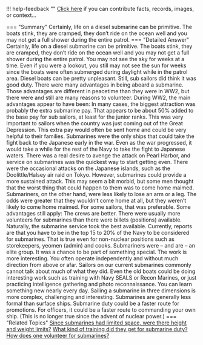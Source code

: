 !!! help-feedback ""
    <a href="/feedback/" data-feedback-link>Click here</a>
    if you can contribute facts, records, images, or context…

<a id="summary"></a>
=== "Summary"
    Certainly, life on a diesel submarine can be primitive. The boats stink, they are cramped, they don’t ride on the ocean well and you may not get a full shower during the entire patrol.
=== "Detailed Answer"
    Certainly, life on a diesel submarine can be primitive. The boats stink, they are cramped, they don’t ride on the ocean well and you may not get a full shower during the entire patrol. You may not see the sky for weeks at a time. Even if you were a lookout, you still may not see the sun for weeks since the boats were often submerged during daylight while in the patrol area. Diesel boats can be pretty unpleasant.
    Still, sub sailors did think it was good duty. There were many advantages in being aboard a submarine. Those advantages are different in peacetime than they were in WW2, but there were and still are many reasons to volunteer.
    During WW2, the main advantages appear to have been:
    In many cases, the biggest attraction was probably the extra submarine pay. That appears to be about 50% added to the base pay for sub sailors, at least for the junior ranks. This was very important to sailors when the country was just coming out of the Great Depression. This extra pay would often be sent home and could be very helpful to their families.
    Submarines were the only ships that could take the fight back to the Japanese early in the war. Even as the war progressed, it would take a while for the rest of the Navy to take the fight to Japanese waters. There was a real desire to avenge the attack on Pearl Harbor, and service on submarines was the quickest way to start getting even. There were the occasional attacks on the Japanese islands, such as the Doolittle/Halsey air raid on Tokyo. However, submarines could provide a more sustained attack.
    This may seem a bit morbid, but some men thought that the worst thing that could happen to them was to come home maimed. Submariners, on the other hand, were less likely to lose an arm or a leg. The odds were greater that they wouldn’t come home at all, but they weren’t likely to come home maimed. For some sailors, that was preferable.
    Some advantages still apply:
    The crews are better. There were usually more volunteers for submarines than there were billets (positions) available. Naturally, the submarine service took the best available. Currently, reports are that you have to be in the top 15 to 20% of the Navy to be considered for submarines. That is true even for non-nuclear positions such as storekeepers, yeomen (admin) and cooks.
    Submariners were – and are – an elite group. It was a chance to be part of something special.
    The work is more interesting. You often operate independently and without much direction from above or afar. Sailors on our current submarines commonly cannot talk about much of what they did. Even the old boats could be doing interesting work such as training with Navy SEALS or Recon Marines, or just practicing intelligence gathering and photo reconnaissance.
    You can learn something new nearly every day. Sailing a submarine in three dimensions is more complex, challenging and interesting.
    Submarines are generally less formal than surface ships.
    Submarine duty could be a faster route for promotions. For officers, it could be a faster route to commanding your own ship. (This is no longer true since the advent of nuclear power.)
=== "Related Topics"
    [Since submarines had limited space, were there height and weight limits?](since-submarines-had-limited-space-were-there-height-and-weight-limits.md#summary)
    [What kind of training did they get for submarine duty?](what-kind-of-training-did-they-get-for-submarine-duty.md#summary)
    [How does one volunteer for submarines?](how-does-one-volunteer-for-submarines.md#summary)
